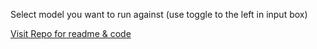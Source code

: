 Select model you want to run against
(use toggle to the left in input box)

[Visit Repo for readme & code](https://github.com/apider-coding/cl-chat)